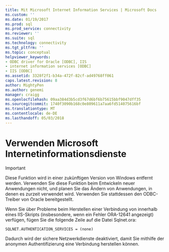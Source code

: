 ```yaml
---
title: Mit Microsoft Internet Information Services | Microsoft Docs
ms.custom: ''
ms.date: 01/19/2017
ms.prod: sql
ms.prod_service: connectivity
ms.reviewer: ''
ms.suite: sql
ms.technology: connectivity
ms.tgt_pltfrm: ''
ms.topic: conceptual
helpviewer_keywords:
- ODBC driver for Oracle [ODBC], IIS
- internet information services [ODBC]
- IIS [ODBC]
ms.assetid: 3328f2f1-b34a-472f-82cf-ad49768ff061
caps.latest.revision: 8
author: MightyPen
ms.author: genemi
manager: craigg
ms.openlocfilehash: 09aa384d3b5cd3f67d6bf6b75615bbf9047dff35
ms.sourcegitcommit: 1740f3090b168c0e809611a7aa6fd514075616bf
ms.translationtype: MT
ms.contentlocale: de-DE
ms.lasthandoff: 05/03/2018
---
```

# <a name="using-microsoft-internet-information-services"></a>Verwenden Microsoft Internetinformationsdienste
> [!IMPORTANT]  
>  Diese Funktion wird in einer zukünftigen Version von Windows entfernt werden. Verwenden Sie diese Funktion beim Entwickeln neuer Anwendungen nicht, und planen Sie das Ändern von Anwendungen, in denen es zurzeit verwendet wird. Verwenden Sie stattdessen den ODBC-Treiber von Oracle bereitgestellt.  
  
 Wenn Sie über Probleme beim Herstellen einer Verbindung von innerhalb eines IIS-Skripts (insbesondere, wenn ein Fehler ORA-12641 angezeigt) verfügen, fügen Sie die folgende Zeile auf die Datei Sqlnet.ora:  
  
```  
SQLNET.AUTHENTICATION_SERVICES = (none)  
```  
  
 Dadurch wird der sichere Netzwerkdienste deaktiviert, damit Sie mithilfe der anonymen Authentifizierung eine Verbindung herstellen können.
